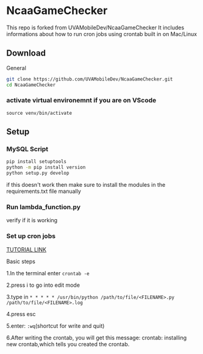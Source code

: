 # NcaaGameChecker

This repo is forked from UVAMobileDev/NcaaGameChecker
It includes informations about how to run cron jobs using crontab built in on Mac/Linux

## Download

General

```sh
git clone https://github.com/UVAMobileDev/NcaaGameChecker.git
cd NcaaGameChecker
```

### activate virtual environemnt if you are on VScode

`source venv/bin/activate`

## Setup

### MySQL Script

```sh
pip install setuptools
python -m pip install version
python setup.py develop
```

if this doesn't work then make sure to install the modules in the requirements.txt file manually

### Run lambda_function.py

verify if it is working

### Set up cron jobs

[TUTORIAL LINK](https://www.jcchouinard.com/python-automation-with-cron-on-mac/)

Basic steps


1.In the terminal enter `crontab -e`

2.press i to go into edit mode

3.type in `* * * * * /usr/bin/python /path/to/file/<FILENAME>.py /path/to/file/<FILENAME>.log`

4.press esc

5.enter: `:wq`(shortcut for write and quit)

6.After writing the crontab, you will get this message: crontab: installing new crontab,which tells you created the crontab.

